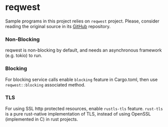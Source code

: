 
# reqwest
Sample programs in this project relies on `reqwest` project.
Please, consider reading the original source in its [GitHub](https://github.com/seanmonstar/reqwest) repository.

### Non-Blocking
reqwest is non-blocking by default, and needs an asynchronous framework (e.g. tokio) to run.

### Blocking
For blocking service calls enable `blocking` feature in Cargo.toml, then use `reqwest::blocking` associated method.

### TLS
For using SSL http protected resources, enable `rustls-tls` feature. `rust-tls` is a pure rust-native implementation of TLS, instead
of using OpenSSL (implemented in C) in rust projects.